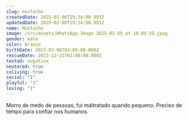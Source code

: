 ```yaml
---
slug: mustache
createdDate: 2025-02-06T19:24:08.991Z
updatedDate: 2025-02-06T19:24:08.991Z
name: Mustache
image: /src/assets/WhatsApp Image 2025-02-05 at 19.04.55.jpeg
gender: male
color: Branco
birthDate: 2023-02-06T03:00:00.000Z
rescueDate: 2023-12-21T03:00:00.000Z
tested: negative
neutered: true
coliving: true
social: "1"
playful: "1"
loving: "1"
---
```


Morro de medo de pessoas, fui maltratado quando pequeno. Preciso de tempo para confiar nos humanos.
